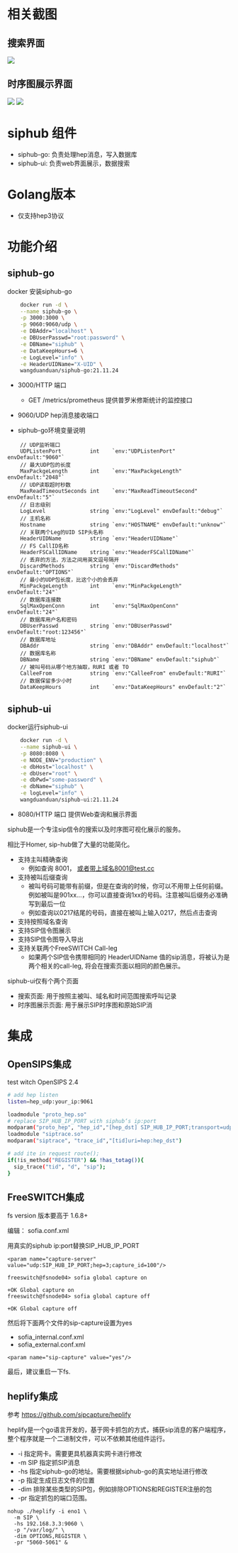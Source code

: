 # 相关截图

## 搜索界面
![](./img/search2.png)

## 时序图展示界面
![](./img/1.png)
![](./img/2.png)

# siphub 组件
- siphub-go: 负责处理hep消息，写入数据库 
- siphub-ui: 负责web界面展示，数据搜索

# Golang版本

- 仅支持hep3协议

# 功能介绍

## siphub-go

docker 安装siphub-go

```bash
    docker run -d \
    --name siphub-go \
    -p 3000:3000 \
    -p 9060:9060/udp \
    -e DBAddr="localhost" \
    -e DBUserPasswd="root:password" \
    -e DBName="siphub" \
    -e DataKeepHours=6 \
    -e LogLevel="info" \
    -e HeaderUIDName="X-UID" \
    wangduanduan/siphub-go:21.11.24
```

- 3000/HTTP 端口
    - GET /metrics/prometheus 提供普罗米修斯统计的监控接口
- 9060/UDP hep消息接收端口

- siphub-go环境变量说明

```
    // UDP监听端口
	UDPListenPort         int    `env:"UDPListenPort" envDefault:"9060"`
    // 最大UDP包的长度
	MaxPackgeLength       int    `env:"MaxPackgeLength" envDefault:"2048"`
    // UDP读取超时秒数
	MaxReadTimeoutSeconds int    `env:"MaxReadTimeoutSecond" envDefault:"5"`
    // 日志级别
	LogLevel              string `env:"LogLevel" envDefault:"debug"`
    // 主机名称
	Hostname              string `env:"HOSTNAME" envDefault:"unknow"`
    // 关联两个Leg的UID SIP头名称
	HeaderUIDName         string `env:"HeaderUIDName"`
    // FS CallID名称 
	HeaderFSCallIDName    string `env:"HeaderFSCallIDName"`
    // 丢弃的方法，方法之间用英文逗号隔开
	DiscardMethods        string `env:"DiscardMethods" envDefault:"OPTIONS"`
    // 最小的UDP包长度，比这个小的会丢弃
	MinPackgeLength       int    `env:"MinPackgeLength" envDefault:"24"`
    // 数据库连接数
	SqlMaxOpenConn        int    `env:"SqlMaxOpenConn" envDefault:"24"`
    // 数据库用户名和密码
	DBUserPasswd          string `env:"DBUserPasswd" envDefault:"root:123456"`
    // 数据库地址
	DBAddr                string `env:"DBAddr" envDefault:"localhost"`
    // 数据库名称
	DBName                string `env:"DBName" envDefault:"siphub"`
    // 被叫号码从哪个地方抽取，RURI 或者 TO
	CalleeFrom            string `env:"CalleeFrom" envDefault:"RURI"`
    // 数据保留多少小时
	DataKeepHours         int    `env:"DataKeepHours" envDefault:"2"`
```


## siphub-ui

docker运行siphub-ui

```bash
    docker run -d \
    --name siphub-ui \
    -p 8080:8080 \
    -e NODE_ENV="production" \
    -e dbHost="localhost" \
    -e dbUser="root" \
    -e dbPwd="some-password" \
    -e dbName="siphub" \
    -e logLevel="info" \
    wangduanduan/siphub-ui:21.11.24
```

- 8080/HTTP 端口 提供Web查询和展示界面

siphub是一个专注sip信令的搜索以及时序图可视化展示的服务。

相比于Homer, sip-hub做了大量的功能简化。

- 支持主叫精确查询
    - 例如查询 8001， 或者带上域名8001@test.cc
- 支持被叫后缀查询
    - 被叫号码可能带有前缀，但是在查询的时候，你可以不用带上任何前缀。例如被叫是901xx...，你可以直接查询1xx的号码。注意被叫后缀务必准确写到最后一位
    - 例如查询以0217结尾的号码，直接在被叫上输入0217，然后点击查询
- 支持按照域名查询
- 支持SIP信令图展示
- 支持SIP信令图导入导出
- 支持关联两个FreeSWITCH Call-leg 
    - 如果两个SIP信令携带相同的 HeaderUIDName 值的sip消息，将被认为是两个相关的call-leg, 将会在搜索页面以相同的颜色展示。

siphub-ui仅有个两个页面

- 搜索页面: 用于按照主被叫、域名和时间范围搜索呼叫记录
- 时序图展示页面: 用于展示SIP时序图和原始SIP消



# 集成

## OpenSIPS集成
test witch OpenSIPS 2.4

```bash
# add hep listen
listen=hep_udp:your_ip:9061

loadmodule "proto_hep.so"
# replace SIP_HUB_IP_PORT with siphub‘s ip:port
modparam("proto_hep", "hep_id","[hep_dst] SIP_HUB_IP_PORT;transport=udp;version=3") 
loadmodule "siptrace.so"
modparam("siptrace", "trace_id","[tid]uri=hep:hep_dst")

# add ite in request route();
if(!is_method("REGISTER") && !has_totag()){
  sip_trace("tid", "d", "sip");
}
```

## FreeSWITCH集成

fs version 版本要高于 1.6.8+ 

编辑： sofia.conf.xml

用真实的siphub ip:port替换SIP_HUB_IP_PORT

```
<param name="capture-server" value="udp:SIP_HUB_IP_PORT;hep=3;capture_id=100"/>
```

```
freeswitch@fsnode04> sofia global capture on
 
+OK Global capture on
freeswitch@fsnode04> sofia global capture off
 
+OK Global capture off
```

然后将下面两个文件的sip-capture设置为yes
- sofia_internal.conf.xml
- sofia_external.conf.xml


```
<param name="sip-capture" value="yes"/>
```

最后，建议重启一下fs.

## heplify集成

参考 https://github.com/sipcapture/heplify

heplify是一个go语言开发的，基于网卡抓包的方式，捕获sip消息的客户端程序，整个程序就是一个二进制文件，可以不依赖其他组件运行。

- -i 指定网卡。需要更具机器真实网卡进行修改
- -m SIP 指定抓SIP消息
- -hs 指定siphub-go的地址。需要根据siphub-go的真实地址进行修改
- -p 指定生成日志文件的位置
- -dim 排除某些类型的SIP包，例如排除OPTIONS和REGISTER注册的包
- -pr 指定抓包的端口范围。

```
nohup ./heplify -i eno1 \
  -m SIP \
  -hs 192.168.3.3:9060 \
  -p "/var/log/" \
  -dim OPTIONS,REGISTER \
  -pr "5060-5061" &
```
